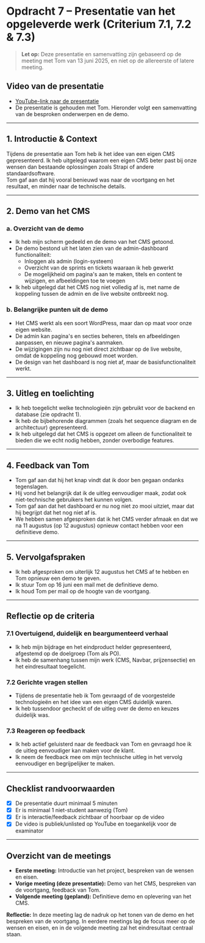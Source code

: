 # Opdracht 7 – Presentatie van het opgeleverde werk (Criterium 7.1, 7.2 & 7.3)

> **Let op:**
> Deze presentatie en samenvatting zijn gebaseerd op de meeting met Tom van 13 juni 2025, en niet op de allereerste of latere meeting.

## Video van de presentatie

- [YouTube-link naar de presentatie](https://youtu.be/LWh5G3i6xaQ)
- De presentatie is gehouden met Tom. Hieronder volgt een samenvatting van de besproken onderwerpen en de demo.

---

## 1. Introductie & Context

Tijdens de presentatie aan Tom heb ik het idee van een eigen CMS gepresenteerd. Ik heb uitgelegd waarom een eigen CMS beter past bij onze wensen dan bestaande oplossingen zoals Strapi of andere standaardsoftware.  
Tom gaf aan dat hij vooral benieuwd was naar de voortgang en het resultaat, en minder naar de technische details.

---

## 2. Demo van het CMS

### a. Overzicht van de demo
- Ik heb mijn scherm gedeeld en de demo van het CMS getoond.
- De demo bestond uit het laten zien van de admin-dashboard functionaliteit:
  - Inloggen als admin (login-systeem)
  - Overzicht van de sprints en tickets waaraan ik heb gewerkt
  - De mogelijkheid om pagina's aan te maken, titels en content te wijzigen, en afbeeldingen toe te voegen
- Ik heb uitgelegd dat het CMS nog niet volledig af is, met name de koppeling tussen de admin en de live website ontbreekt nog.

### b. Belangrijke punten uit de demo
- Het CMS werkt als een soort WordPress, maar dan op maat voor onze eigen website.
- De admin kan pagina's en secties beheren, titels en afbeeldingen aanpassen, en nieuwe pagina's aanmaken.
- De wijzigingen zijn nu nog niet direct zichtbaar op de live website, omdat de koppeling nog gebouwd moet worden.
- De design van het dashboard is nog niet af, maar de basisfunctionaliteit werkt.

---

## 3. Uitleg en toelichting

- Ik heb toegelicht welke technologieën zijn gebruikt voor de backend en database (zie opdracht 1).
- Ik heb de bijbehorende diagrammen (zoals het sequence diagram en de architectuur) gepresenteerd.
- Ik heb uitgelegd dat het CMS is opgezet om alleen de functionaliteit te bieden die we echt nodig hebben, zonder overbodige features.

---

## 4. Feedback van Tom

- Tom gaf aan dat hij het knap vindt dat ik door ben gegaan ondanks tegenslagen.
- Hij vond het belangrijk dat ik de uitleg eenvoudiger maak, zodat ook niet-technische gebruikers het kunnen volgen.
- Tom gaf aan dat het dashboard er nu nog niet zo mooi uitziet, maar dat hij begrijpt dat het nog niet af is.
- We hebben samen afgesproken dat ik het CMS verder afmaak en dat we na 11 augustus (op 12 augustus) opnieuw contact hebben voor een definitieve demo.

---

## 5. Vervolgafspraken

- Ik heb afgesproken om uiterlijk 12 augustus het CMS af te hebben en Tom opnieuw een demo te geven.
- Ik stuur Tom op 16 juni een mail met de definitieve demo.
- Ik houd Tom per mail op de hoogte van de voortgang.

---

## Reflectie op de criteria

### 7.1 Overtuigend, duidelijk en beargumenteerd verhaal
- Ik heb mijn bijdrage en het eindproduct helder gepresenteerd, afgestemd op de doelgroep (Tom als PO).
- Ik heb de samenhang tussen mijn werk (CMS, Navbar, prijzensectie) en het eindresultaat toegelicht.

### 7.2 Gerichte vragen stellen
- Tijdens de presentatie heb ik Tom gevraagd of de voorgestelde technologieën en het idee van een eigen CMS duidelijk waren.
- Ik heb tussendoor gecheckt of de uitleg over de demo en keuzes duidelijk was.

### 7.3 Reageren op feedback
- Ik heb actief geluisterd naar de feedback van Tom en gevraagd hoe ik de uitleg eenvoudiger kan maken voor de klant.
- Ik neem de feedback mee om mijn technische uitleg in het vervolg eenvoudiger en begrijpelijker te maken.

---

## Checklist randvoorwaarden
- [x] De presentatie duurt minimaal 5 minuten
- [x] Er is minimaal 1 niet-student aanwezig (Tom)
- [x] Er is interactie/feedback zichtbaar of hoorbaar op de video
- [x] De video is publiek/unlisted op YouTube en toegankelijk voor de examinator

---

## Overzicht van de meetings

- **Eerste meeting:** Introductie van het project, bespreken van de wensen en eisen.
- **Vorige meeting (deze presentatie):** Demo van het CMS, bespreken van de voortgang, feedback van Tom.
- **Volgende meeting (gepland):** Definitieve demo en oplevering van het CMS.

**Reflectie:**
In deze meeting lag de nadruk op het tonen van de demo en het bespreken van de voortgang. In eerdere meetings lag de focus meer op de wensen en eisen, en in de volgende meeting zal het eindresultaat centraal staan.
